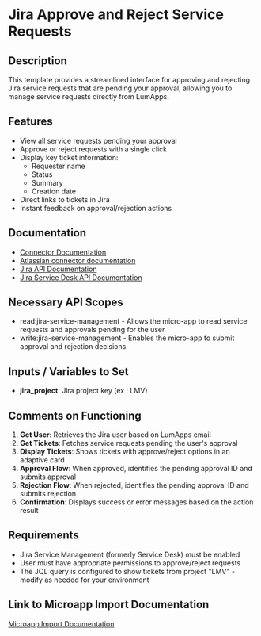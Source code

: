 # Jira Approve and Reject Service Requests

## Description
This template provides a streamlined interface for approving and rejecting Jira service requests that are pending your approval, allowing you to manage service requests directly from LumApps.

## Features
- View all service requests pending your approval
- Approve or reject requests with a single click
- Display key ticket information:
  - Requester name
  - Status
  - Summary
  - Creation date
- Direct links to tickets in Jira
- Instant feedback on approval/rejection actions

## Documentation
- [Connector Documentation](https://docs.lumapps.com/docs/admin-l4430581765424978extensions)
- [Atlassian connector documentation](https://docs.lumapps.com/docs/docs/admin-administration-landing/admin-l6088963918247602/admin-l9650191038731043extensions/admin-l43084339674928007extensions/admin-l40402265690312855extensions)
- [Jira API Documentation](https://developer.atlassian.com/cloud/jira/platform/rest/v3/intro/)
- [Jira Service Desk API Documentation](https://developer.atlassian.com/cloud/jira/service-desk/rest/intro/)

## Necessary API Scopes
- read:jira-service-management - Allows the micro-app to read service requests and approvals pending for the user
- write:jira-service-management - Enables the micro-app to submit approval and rejection decisions

## Inputs / Variables to Set
- **jira_project**: Jira project key (ex : LMV)

## Comments on Functioning
1. **Get User**: Retrieves the Jira user based on LumApps email
2. **Get Tickets**: Fetches service requests pending the user's approval
3. **Display Tickets**: Shows tickets with approve/reject options in an adaptive card
4. **Approval Flow**: When approved, identifies the pending approval ID and submits approval
5. **Rejection Flow**: When rejected, identifies the pending approval ID and submits rejection
6. **Confirmation**: Displays success or error messages based on the action result

## Requirements
- Jira Service Management (formerly Service Desk) must be enabled
- User must have appropriate permissions to approve/reject requests
- The JQL query is configured to show tickets from project "LMV" - modify as needed for your environment

## Link to Microapp Import Documentation
[Microapp Import Documentation](https://docs.lumapps.com/docs/ls/content/6236515079535869/devportal-l48909819228353757)
